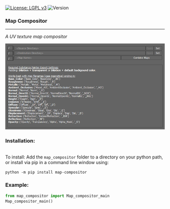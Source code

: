 [![License: LGPL v3](https://img.shields.io/badge/License-LGPL%20v3-blue.svg)](https://www.gnu.org/licenses/lgpl-3.0.en.html)
![Version](https://img.shields.io/badge/Version-0.5.0-brightgreen.svg)

### Map Compositor

---
<!-- short_description_start -->
*A UV texture map compositor*
<!-- short_description_end -->

![alt text](https://raw.githubusercontent.com/m3trik/map-compositor/master/docs/map-compositor-demo.png)

### Installation:

###### 

To install:
Add the `map_compositor` folder to a directory on your python path, or
install via pip in a command line window using:
```
python -m pip install map-compositor
```

### Example:
```python
from map_compositor import Map_compositor_main
Map_compositor_main()
```
